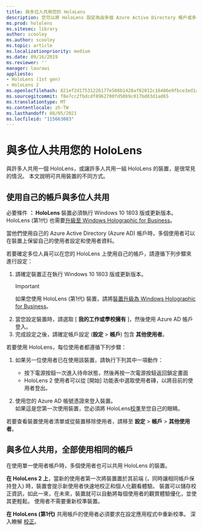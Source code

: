 ```yaml
---
title: 與多位人共用您的 HoloLens
description: 您可以將 HoloLens 設定為由多個 Azure Active Directory 帳戶或多個使用單一帳戶的使用者所共用。
ms.prod: hololens
ms.sitesec: library
author: scooley
ms.author: scooley
ms.topic: article
ms.localizationpriority: medium
ms.date: 09/16/2019
ms.reviewer: ''
manager: laurawi
appliesto:
- HoloLens (1st gen)
- HoloLens 2
ms.openlocfilehash: 821ef2d17531226177e508b1428af82012c16406e9fbce3ed1a5617c767adfe8
ms.sourcegitcommit: f8e7cc2fbdcdf8962700fd50b9c017bd83d1ad65
ms.translationtype: MT
ms.contentlocale: zh-TW
ms.lasthandoff: 08/05/2021
ms.locfileid: "115663083"
---
```

# <a name="share-your-hololens-with-multiple-people"></a>與多位人共用您的 HoloLens

與許多人共用一個 HoloLens，或讓許多人共用一組 HoloLens 的裝置，是很常見的情況。  本文說明可共用裝置的不同方式。

## <a name="share-with-multiple-people-each-using-their-own-account"></a>使用自己的帳戶與多位人共用

必要條件 **： HoloLens** 裝置必須執行 Windows 10 1803 版或更新版本。  HoloLens (第1代) 也需要[升級至 Windows Holographic for Business](hololens-upgrade-enterprise.md)。

當他們使用自己的 Azure Active Directory (Azure AD) 帳戶時，多個使用者可以在裝置上保留自己的使用者設定和使用者資料。

若要確定多位人員可以在您的 HoloLens 上使用自己的帳戶，請遵循下列步驟來進行設定：

1. 請確定裝置正在執行 Windows 10 1803 版或更新版本。
   > [!IMPORTANT]
   > 如果您使用 HoloLens (第1代) 裝置，請將[裝置升級為 Windows Holographic for Business](hololens1-upgrade-enterprise.md)。
1. 當您設定裝置時，請選取 [ **我的工作或學校擁有** ]，然後使用 Azure AD 帳戶登入。
1. 完成設定之後，請確定帳戶設定 (**設定**  >  **帳戶**) 包含 **其他使用者**。

若要使用 HoloLens，每位使用者都遵循下列步驟：

1. 如果另一位使用者已在使用該裝置，請執行下列其中一項動作：
   - 按下電源按鈕一次進入待命狀態，然後再按一次電源按鈕返回鎖定畫面
   - HoloLens 2 使用者可以從 [開始] 功能表中選取使用者磚，以將目前的使用者登出。

1. 使用您的 Azure AD 帳號憑證來登入裝置。  
    如果這是您第一次使用裝置，您必須將 HoloLens[校準](hololens-calibration.md)至您自己的眼睛。

若要查看裝置使用者清單或從裝置移除使用者，請移至 **設定**  >  **帳戶**  >  **其他使用者**。

## <a name="share-with-multiple-people-all-using-the-same-account"></a>與多位人共用，全部使用相同的帳戶

在使用單一使用者帳戶時，多個使用者也可以共用 HoloLens 的裝置。

**在 HoloLens 2 上**，當新的使用者第一次將裝置置於其前端 (，同時讓相同帳戶保持登入) 時，裝置會提示新使用者快速地校正和個人化觀看體驗。 裝置可以儲存校正資訊，如此一來，在未來，裝置就可以自動將每個使用者的觀賞體驗優化，並使其更輕鬆。 使用者不需要重新校準裝置。

**在 HoloLens (第1代)** 共用帳戶的使用者必須要求在設定應用程式中重新校準。  深入瞭解 [校正](hololens-calibration.md)。
